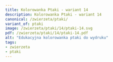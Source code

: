 ```yaml
---
title: Kolorowanka Ptaki - wariant 14
description: Kolorowanka Ptaki - wariant 14
canonical: /zwierzeta/ptaki/
variant_of: ptaki
image: /zwierzeta/ptaki/14/ptaki-14.svg
pdf: /zwierzeta/ptaki/14/ptaki-14.pdf
alt: "Edukacyjna kolorowanka ptaki do wydruku"
tags:
- zwierzeta
- ptaki
---
```

